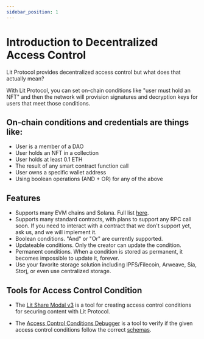 ```yaml
---
sidebar_position: 1
---
```


# Introduction to Decentralized Access Control
Lit Protocol provides decentralized access control but what does that actually mean? 

With Lit Protocol, you can set on-chain conditions like "user must hold an NFT" and then the network will provision signatures and decryption keys for users that meet those conditions.

## On-chain conditions and credentials are things like:
* User is a member of a DAO
* User holds an NFT in a collection
* User holds at least 0.1 ETH
* The result of any smart contract function call
* User owns a specific wallet address
* Using boolean operations (AND + OR) for any of the above

## Features

- Supports many EVM chains and Solana. Full list [here](/Support/supportedChains).
- Supports many standard contracts, with plans to support any RPC call soon. If you need to interact with a contract that we don't support yet, ask us, and we will implement it.
- Boolean conditions. "And" or "Or" are currently supported.
- Updateable conditions. Only the creator can update the condition.
- Permanent conditions. When a condition is stored as permanent, it becomes impossible to update it, forever.
- Use your favorite storage solution including IPFS/Filecoin, Arweave, Sia, Storj, or even use centralized storage.

## Tools for Access Control Condition

- The [Lit Share Modal v3](https://github.com/LIT-Protocol/lit-share-modal-v3) is a tool for creating access control conditions for securing content with Lit Protocol. 

- The [Access Control Conditions Debugger](https://lit-accs-debugger.vercel.app/) is a tool to verify if the given access control conditions follow the correct [schemas](https://github.com/LIT-Protocol/lit-accs-validator-sdk/tree/main/src/schemas). 
